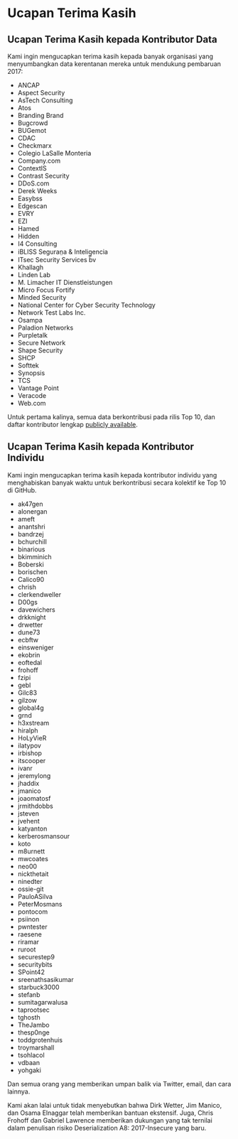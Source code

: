 # Ucapan Terima Kasih

## Ucapan Terima Kasih kepada Kontributor Data

Kami ingin mengucapkan terima kasih kepada banyak organisasi yang menyumbangkan data kerentanan mereka untuk mendukung pembaruan 2017:

* ANCAP
* Aspect Security
* AsTech Consulting
* Atos
* Branding Brand
* Bugcrowd
* BUGemot
* CDAC
* Checkmarx
* Colegio LaSalle Monteria
* Company.com
* ContextIS
* Contrast Security
* DDoS.com
* Derek Weeks
* Easybss
* Edgescan
* EVRY
* EZI
* Hamed
* Hidden
* I4 Consulting
* iBLISS Seguran̤a & Intelig̻encia
* ITsec Security Services bv
* Khallagh
* Linden Lab
* M. Limacher IT Dienstleistungen
* Micro Focus Fortify
* Minded Security
* National Center for Cyber Security Technology
* Network Test Labs Inc.
* Osampa
* Paladion Networks
* Purpletalk
* Secure Network
* Shape Security
* SHCP
* Softtek
* Synopsis
* TCS
* Vantage Point
* Veracode
* Web.com

Untuk pertama kalinya, semua data berkontribusi pada rilis Top 10, dan daftar kontributor lengkap [publicly available](https://github.com/OWASP/Top10/tree/master/2017/datacall/submissions).

## Ucapan Terima Kasih kepada Kontributor Individu

Kami ingin mengucapkan terima kasih kepada kontributor individu yang menghabiskan banyak waktu untuk berkontribusi secara kolektif ke Top 10 di GitHub.

* ak47gen
* alonergan
* ameft
* anantshri
* bandrzej
* bchurchill
* binarious
* bkimminich
* Boberski
* borischen
* Calico90
* chrish
* clerkendweller
* D00gs
* davewichers
* drkknight
* drwetter
* dune73
* ecbftw
* einsweniger
* ekobrin
* eoftedal
* frohoff
* fzipi
* gebl
* Gilc83
* gilzow
* global4g
* grnd
* h3xstream
* hiralph
* HoLyVieR
* ilatypov
* irbishop
* itscooper
* ivanr
* jeremylong
* jhaddix
* jmanico
* joaomatosf
* jrmithdobbs
* jsteven
* jvehent
* katyanton
* kerberosmansour
* koto
* m8urnett
* mwcoates
* neo00
* nickthetait
* ninedter
* ossie-git
* PauloASilva
* PeterMosmans
* pontocom
* psiinon
* pwntester
* raesene
* riramar
* ruroot
* securestep9
* securitybits
* SPoint42
* sreenathsasikumar
* starbuck3000
* stefanb
* sumitagarwalusa
* taprootsec
* tghosth
* TheJambo
* thesp0nge
* toddgrotenhuis
* troymarshall
* tsohlacol
* vdbaan
* yohgaki

Dan semua orang yang memberikan umpan balik via Twitter, email, dan cara lainnya.

Kami akan lalai untuk tidak menyebutkan bahwa Dirk Wetter, Jim Manico, dan Osama Elnaggar telah memberikan bantuan ekstensif. Juga, Chris Frohoff dan Gabriel Lawrence memberikan dukungan yang tak ternilai dalam penulisan risiko Deserialization A8: 2017-Insecure yang baru.
